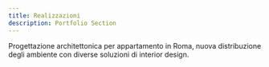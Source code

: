 ```yaml
---
title: Realizzazioni
description: Portfolio Section
---
```

Progettazione architettonica per appartamento in Roma, nuova distribuzione degli ambiente con diverse soluzioni di interior design.